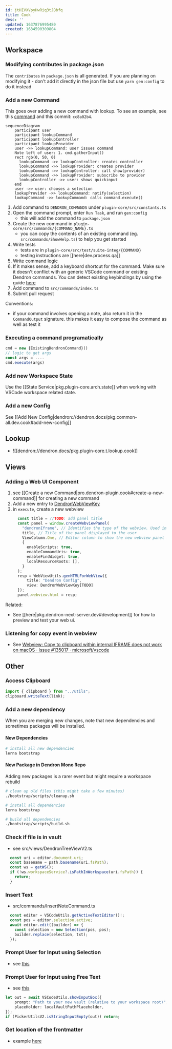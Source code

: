 ```yaml
---
id: jtHIVXVpyHwRiq3tJBbfq
title: Cook
desc: ''
updated: 1637876995480
created: 1634590309804
---
```


## Workspace

### Modifying contributes in package.json 

The `contributes` in `package.json` is all generated. If you are planning on modifying it - don't add it directly in the json file but use `yarn gen:config` to do it instead

### Add a new Command

This goes over adding a new command with lookup. To see an example, see this [command](https://github.com/dendronhq/dendron/blob/master/packages/plugin-core/src/commands/InsertNoteLink.ts) and this commit: `cc8a02b4`.

```mermaid
sequenceDiagram
    participant user
    participant lookupCommand
    participant lookupController
    participant lookupProvider
    user ->> lookupCommand: user issues command
    Note left of user: 1. cmd.gatherInput()
    rect rgb(0, 50, 0)
      lookupCommand ->> lookupController: creates controller 
      lookupCommand ->> lookupProvider: creates provider
      lookupCommand ->> lookupController: call show(provider)
      lookupCommand ->> lookupProvider: subscribe to provider
      lookupController ->> user: shows quickinput 
    end
    user ->> user: chooses a selection
    lookupProvider ->> lookupCommand: notify(selection)
    lookupCommand ->> lookupCommand: calls command.execute()
```

1. Add command to `DENDRON_COMMANDS` under `plugin-core/src/constants.ts`
2. Open the command prompt, enter `Run Task`, and run `gen:config`
   - this will add the command to `package.json`
3. Create the new command in `plugin-core/src/commands/{COMMAND_NAME}.ts`
   - you can copy the contents of an existing command (eg. `src/commands/ShowHelp.ts`) to help you get started
4. Write tests
   - tests are in `plugin-core/src/test/suite-integ/{COMMAND}`
   - testing instructions are [[here|dev.process.qa]]
5. Write command logic
6. If it makes sense, add a keyboard shortcut for the command. Make sure it doesn't conflict with an generic VSCode command or existing Dendron commands. You can detect existing keybindings by using the guide [here](https://code.visualstudio.com/docs/getstarted/keybindings#_detecting-keybinding-conflicts)
7. Add command to `src/commands/index.ts`
8. Submit pull request

Conventions:

- if your command involves opening a note, also return it in the `CommandOutput` signature. this makes it easy to compose the command as well as test it

### Executing a command programatically

```ts
cmd = new {ExistingDendronCommand}()
// logic to get args
const args = ....
cmd.execute(args)
```


### Add new Workspace State

Use the [[State Service|pkg.plugin-core.arch.state]] when working with VSCode workspace related state.

### Add a new Config

See [[Add New Config|dendron://dendron.docs/pkg.common-all.dev.cook#add-new-config]]

## Lookup
- ![[dendron://dendron.docs/pkg.plugin-core.t.lookup.cook]]

## Views
### Adding a Web UI Component

1. see [[Create a new Command|pro.dendron-plugin.cook#create-a-new-command]] for creating a new command
2. Add a new entry to [DendronWebViewKey](https://github.com/dendronhq/dendron/blob/master/packages/common-all/src/types/typesv2.ts)
3. in `execute`, create a new webview
   ```ts
     const title = //TODO: add panel title
     const panel = window.createWebviewPanel(
       "dendronIframe", // Identifies the type of the webview. Used internally
       title, // Title of the panel displayed to the user
       ViewColumn.One, // Editor column to show the new webview panel in.
       {
         enableScripts: true,
         enableCommandUris: true,
         enableFindWidget: true,
         localResourceRoots: [],
       }
     );
     resp = WebViewUtils.genHTMLForWebView({
         title: "Dendron Config",
         view: DendronWebViewKey[TODO]
     });
     panel.webview.html = resp;
   ```

Related:

- See [[here|pkg.dendron-next-server.dev#development]] for how to preview and test your web ui.

### Listening for copy event in webview
- See [Webview: Copy to clipboard within internal IFRAME does not work on macOS  · Issue #135017 · microsoft/vscode](https://github.com/microsoft/vscode/issues/135017)

## Other

### Access Clipboard

```ts
import { clipboard } from "../utils";
clipboard.writeText(link);
```


### Add a new dependency

When you are merging new changes, note that new dependencies and sometimes packages will be installed. 

#### New Dependencies

```sh
# install all new dependencies
lerna bootstrap
```

#### New Package in Dendron Mono Repo

Adding new packages is a rarer event but might require a workspace rebuild

```sh
# clean up old files (this might take a few minutes)
./bootstrap/scripts/cleanup.sh

# install all dependencies
lerna bootstrap

# build all dependencies
./bootstrap/scripts/build.sh
```

### Check if file is in vault

- see src/views/DendronTreeViewV2.ts

```ts
  const uri = editor.document.uri;
  const basename = path.basename(uri.fsPath);
  const ws = getWS();
  if (!ws.workspaceService?.isPathInWorkspace(uri.fsPath)) {
    return;
  }
```

### Insert Text

- src/commands/InsertNoteCommand.ts

```ts
  const editor = VSCodeUtils.getActiveTextEditor()!;
  const pos = editor.selection.active;
  await editor.edit((builder) => {
    const selection = new Selection(pos, pos);
    builder.replace(selection, txt);
  });
```

### Prompt User for Input using Selection

- see [this](https://github.com/dendronhq/dendron/blob/master/packages/plugin-core/src/commands/VaultAddCommand.ts)

### Prompt User for Input using Free Text

- see [this](https://github.com/dendronhq/dendron/blob/master/packages/plugin-core/src/commands/VaultAddCommand.ts)

```ts
let out = await VSCodeUtils.showInputBox({
    prompt: "Path to your new vault (relative to your workspace root)",
    placeHolder: localVaultPathPlaceholder,
});
if (PickerUtilsV2.isStringInputEmpty(out)) return;
```

### Get location of the frontmatter

- example [here](https://github.com/dendronhq/dendron/blob/master/packages/plugin-core/src/services/NoteSyncService.ts)
